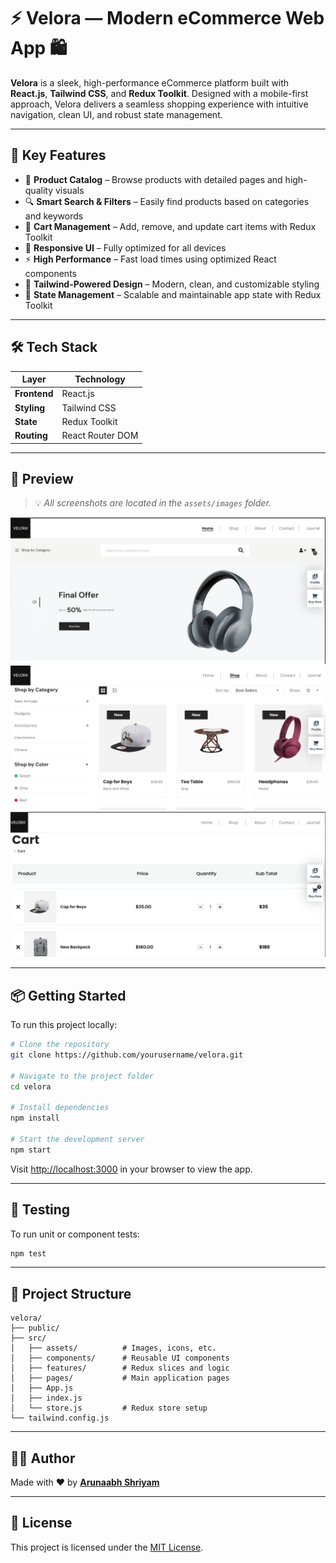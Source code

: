 # ⚡ Velora — Modern eCommerce Web App 🛍️

**Velora** is a sleek, high-performance eCommerce platform built with **React.js**, **Tailwind CSS**, and **Redux Toolkit**. Designed with a mobile-first approach, Velora delivers a seamless shopping experience with intuitive navigation, clean UI, and robust state management.

---

## 🚀 Key Features

- 🧾 **Product Catalog** – Browse products with detailed pages and high-quality visuals  
- 🔍 **Smart Search & Filters** – Easily find products based on categories and keywords  
- 🛒 **Cart Management** – Add, remove, and update cart items with Redux Toolkit  
- 📱 **Responsive UI** – Fully optimized for all devices  
- ⚡ **High Performance** – Fast load times using optimized React components  
- 🎨 **Tailwind-Powered Design** – Modern, clean, and customizable styling  
- 🔄 **State Management** – Scalable and maintainable app state with Redux Toolkit

---

## 🛠️ Tech Stack

| Layer           | Technology            |
|----------------|------------------------|
| **Frontend**   | React.js               |
| **Styling**    | Tailwind CSS           |
| **State**      | Redux Toolkit          |
| **Routing**    | React Router DOM       |

---

## 📸 Preview

> 💡 *All screenshots are located in the `assets/images` folder.*

![🏠 Home Page](./assets/images/homepage.png)  
![📄 Product Page](./assets/images/products_page.png)  
![🛍️ Cart Page](./assets/images/cart.png)

---

## 📦 Getting Started

To run this project locally:

```bash
# Clone the repository
git clone https://github.com/yourusername/velora.git

# Navigate to the project folder
cd velora

# Install dependencies
npm install

# Start the development server
npm start
```

Visit [http://localhost:3000](http://localhost:3000) in your browser to view the app.

---

## 🧪 Testing

To run unit or component tests:

```bash
npm test
```

---

## 📁 Project Structure

```
velora/
├── public/
├── src/
│   ├── assets/          # Images, icons, etc.
│   ├── components/      # Reusable UI components
│   ├── features/        # Redux slices and logic
│   ├── pages/           # Main application pages
│   ├── App.js
│   ├── index.js
│   └── store.js         # Redux store setup
└── tailwind.config.js
```

---

## 👨‍💻 Author

Made with ❤️ by [**Arunaabh Shriyam**](https://github.com/yourusername)

---

## 📃 License

This project is licensed under the [MIT License](LICENSE).